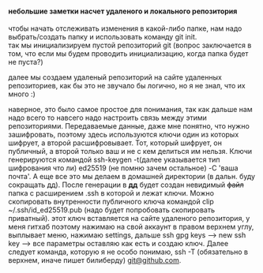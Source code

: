 #### небольшие заметки насчет удаленого и локального репозитория

чтобы начать отслеживать изменения в какой-либо папке, нам надо выбрать/создать папку и использовать команду git init.  
так мы инициализируем пустой репозиторий git (вопрос заключается в том, что если мы будем проводить инициализацию, когда папка будет не пуста?)

далее мы создаем удаленый репозиторий на сайте удаленных репозиториев, как бы это не звучало бы логично, но я не знал, что их много :)

наверное, это было самое простое для понимания, так как дальше нам надо всего то навсего надо настроить связь между этими репозиториями. 
Передаваемые данные, даже мне понятно, что нужно зашифровать, поэтому здесь используются ключи один из которых шифрует, а второй расшифровывает. 
Тот, который шифрует, он публичный, а второй только ваш и не с кем делиться им нельзя.
Ключи генерируются командой ssh-keygen -t(далее указывается тип шифрования что ли) ed25519 (не помню зачем остальное) -С 'ваша почта'. 
А еще все это мы делаем в домашней директории (в дальн. буду сокращать дд). 
После генерации в **дд** будет создан невидимый ~~файл~~ папка с расширением .ssh в которой и лежат ключи. 
Можно скопировать внутренности публичного ключа командой clip ~/.ssh/id_ed25519.pub (надо будет попробовать скопировать приватный).
этот ключ вставляется на сайте удаленого репозитория, у меня гитхаб поэтому нажимаю на свой аккаунт в правом верхнем углу, выплывает меню, нажимаю settings, дальше ssh gpg keys --> new ssh key --> все параметры оставляю как есть и создаю ключ. 
Далее следует команда, которую я не особо понимаю, ssh -T (обязательно в верхнем, иначе пишет билиберду) git@github.com. 
 